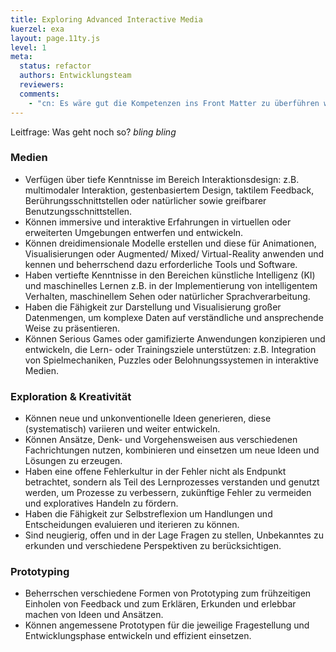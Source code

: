 ```yaml
---
title: Exploring Advanced Interactive Media
kuerzel: exa
layout: page.11ty.js
level: 1
meta:
  status: refactor
  authors: Entwicklungsteam
  reviewers: 
  comments:
    - "cn: Es wäre gut die Kompetenzen ins Front Matter zu überführen wie bei CREA, damit sie später adressiert werden können."
---
```


Leitfrage: Was geht noch so? *bling* *bling* 


### Medien
- Verfügen über tiefe Kenntnisse im Bereich Interaktionsdesign: z.B. multimodaler Interaktion, gestenbasiertem Design, taktilem Feedback, Berührungsschnittstellen oder natürlicher sowie greifbarer Benutzungsschnittstellen.
- Können immersive und interaktive Erfahrungen in virtuellen oder erweiterten Umgebungen entwerfen und entwickeln.
- Können dreidimensionale Modelle erstellen und diese für Animationen, Visualisierungen oder Augmented/ Mixed/ Virtual-Reality anwenden und kennen und beherrschend dazu erforderliche Tools und Software.
- Haben vertiefte Kenntnisse in den Bereichen künstliche Intelligenz (KI) und maschinelles Lernen z.B. in der Implementierung von intelligentem Verhalten, maschinellem Sehen oder natürlicher Sprachverarbeitung.
- Haben die Fähigkeit zur Darstellung und Visualisierung großer Datenmengen, um komplexe Daten auf verständliche und ansprechende Weise zu präsentieren.
- Können Serious Games oder gamifizierte Anwendungen konzipieren und entwickeln, die Lern- oder Trainingsziele unterstützen: z.B. Integration von Spielmechaniken, Puzzles oder Belohnungssystemen in interaktive Medien.

### Exploration & Kreativität
- Können neue und unkonventionelle Ideen generieren, diese (systematisch) variieren und weiter entwickeln.
- Können Ansätze, Denk- und Vorgehensweisen aus verschiedenen Fachrichtungen nutzen, kombinieren und einsetzen um neue Ideen und Lösungen zu erzeugen.
- Haben eine offene Fehlerkultur in der Fehler nicht als Endpunkt betrachtet, sondern als Teil des Lernprozesses verstanden und genutzt werden, um Prozesse zu verbessern, zukünftige Fehler zu vermeiden und exploratives Handeln zu fördern.
- Haben die Fähigkeit zur Selbstreflexion um Handlungen und Entscheidungen evaluieren und iterieren zu können.
- Sind neugierig, offen und in der Lage Fragen zu stellen, Unbekanntes zu erkunden und verschiedene Perspektiven zu berücksichtigen.

### Prototyping
- Beherrschen verschiedene Formen von Prototyping zum frühzeitigen Einholen von Feedback und zum Erklären, Erkunden und erlebbar machen von Ideen und Ansätzen.
- Können angemessene Prototypen für die jeweilige Fragestellung und Entwicklungsphase entwickeln und effizient einsetzen.